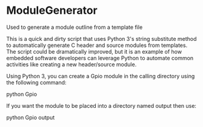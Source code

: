 # ModuleGenerator
Used to generate a module outline from a template file

This is a quick and dirty script that uses Python 3's string substitute method to automatically generate C header and source modules from templates. The script could be dramatically improved, but it is an example of how embedded software developers can leverage Python to automate common activities like creating a new header/source module. 

Using Python 3, you can create a Gpio module in the calling directory using the following command:

python Gpio

If you want the module to be placed into a directory named output then use:

python Gpio output


